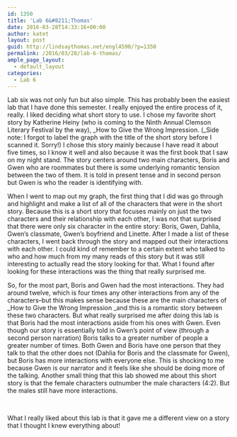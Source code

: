 ```yaml
---
id: 1350
title: 'Lab 6&#8211;Thomas'
date: 2016-03-28T14:33:16+00:00
author: katet
layout: post
guid: http://lindsaythomas.net/engl4590/?p=1350
permalink: /2016/03/28/lab-6-thomas/
ample_page_layout:
  - default_layout
categories:
  - Lab 6
---
```

Lab six was not only fun but also simple. This has probably been the easiest lab that I have done this semester. I really enjoyed the entire process of it, really. I liked deciding what short story to use. I chose my favorite short story by Katherine Heiny (who is coming to the Ninth Annual Clemson Literary Festival by the way), _How to Give the Wrong Impression. (_Side note: I forgot to label the graph with the title of the short story before I scanned it. Sorry!) I chose this story mainly because I have read it about five times, so I know it well and also because it was the first book that I saw on my night stand. The story centers around two main characters, Boris and Gwen who are roommates but there is some underlying romantic tension between the two of them. It is told in present tense and in second person but Gwen is who the reader is identifying with.

When I went to map out my graph, the first thing that I did was go through and highlight and make a list of all of the characters that were in the short story. Because this is a short story that focuses mainly on just the two characters and their relationship with each other, I was not that surprised that there were only six character in the entire story: Boris, Gwen, Dahlia, Gwen&#8217;s classmate, Gwen&#8217;s boyfriend and Linette. After I made a list of these characters, I went back through the story and mapped out their interactions with each other. I could kind of remember to a certain extent who talked to who and how much from my many reads of this story but it was still interesting to actually read the story looking for that. What I found after looking for these interactions was the thing that really surprised me.

So, for the most part, Boris and Gwen had the most interactions. They had around twelve, which is four times any other interactions from any of the characters&#8211;but this makes sense because these are the main characters of _How to Give the Wrong Impression _and this is a romantic story between these two characters. But what really surprised me after doing this lab is that Boris had the most interactions aside from his ones with Gwen. Even though our story is essentially told in Gwen&#8217;s point of view (through a second person narration) Boris talks to a greater number of people a greater number of times. Both Gwen and Boris have one person that they talk to that the other does not (Dahlia for Boris and the classmate for Gwen), but Boris has more interactions with everyone else. This is shocking to me because Gwen is our narrator and it feels like she should be doing more of the talking. Another small thing that this lab showed me about this short story is that the female characters outnumber the male characters (4:2). But the males still have more interactions.

&nbsp;

What I really liked about this lab is that it gave me a different view on a story that I thought I knew everything about!